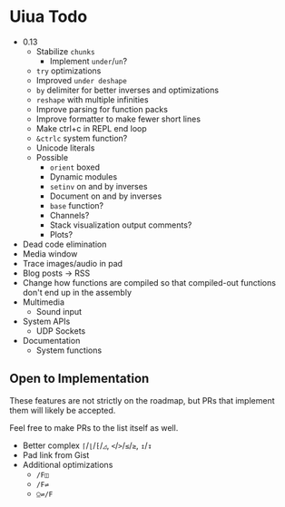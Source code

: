 # Uiua Todo

- 0.13
  - Stabilize `chunks`
    - Implement `under`/`un`?
  - `try` optimizations
  - Improved `under deshape`
  - `by` delimiter for better inverses and optimizations
  - `reshape` with multiple infinities
  - Improve parsing for function packs
  - Improve formatter to make fewer short lines
  - Make ctrl+c in REPL end loop
  - `&ctrlc` system function?
  - Unicode literals
  - Possible
    - `orient` boxed
    - Dynamic modules
    - `setinv` on and by inverses
    - Document on and by inverses
    - `base` function?
    - Channels?
    - Stack visualization output comments?
    - Plots?
- Dead code elimination
- Media window
- Trace images/audio in pad
- Blog posts -> RSS
- Change how functions are compiled so that compiled-out functions don't end up in the assembly
- Multimedia
  - Sound input
- System APIs
  - UDP Sockets
- Documentation
  - System functions

## Open to Implementation

These features are not strictly on the roadmap, but PRs that implement them will likely be accepted.

Feel free to make PRs to the list itself as well.

- Better complex `⌈`/`⌊`/`⁅`/`◿`, `<`/`>`/`≤`/`≥`, `↥`/`↧`
- Pad link from Gist
- Additional optimizations
  - `/F◫`
  - `/F⇌`
  - `⍜⇌/F`
